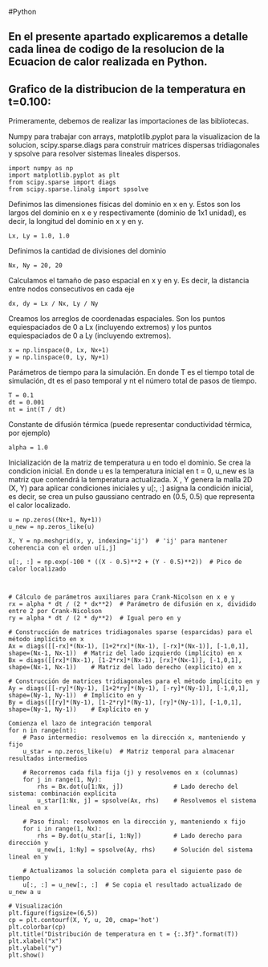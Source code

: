#Python

## En el presente apartado explicaremos a detalle cada linea de codigo de la resolucion de la Ecuacion de calor realizada en Python.

## Grafico de la distribucion de la temperatura en t=0.100:

Primeramente, debemos de realizar las importaciones de las bibliotecas. 

Numpy para trabajar con arrays, matplotlib.pyplot para la visualizacion de la solucion, scipy.sparse.diags para construir matrices dispersas tridiagonales y spsolve para resolver sistemas lineales dispersos. 

    import numpy as np
    import matplotlib.pyplot as plt
    from scipy.sparse import diags
    from scipy.sparse.linalg import spsolve

Definimos las dimensiones físicas del dominio en x en y.
Estos son los largos del dominio en x e y respectivamente (dominio de 1x1 unidad), es decir, la longitud del dominio en x y en y.

    Lx, Ly = 1.0, 1.0  
    
Definimos la cantidad de divisiones del dominio

    Nx, Ny = 20, 20  

Calculamos el tamaño de paso espacial en x y en y. Es decir, la distancia entre nodos consecutivos en cada eje

    dx, dy = Lx / Nx, Ly / Ny  
    
Creamos los arreglos de coordenadas espaciales. 
Son los puntos equiespaciados de 0 a Lx (incluyendo extremos) y los puntos equiespaciados de 0 a Ly (incluyendo extremos). 

    x = np.linspace(0, Lx, Nx+1) 
    y = np.linspace(0, Ly, Ny+1)  
    
Parámetros de tiempo para la simulación. En donde T es el tiempo total de simulación, dt es el paso temporal y nt el número total de pasos de tiempo.

    T = 0.1     
    dt = 0.001  
    nt = int(T / dt)  

Constante de difusión térmica (puede representar conductividad térmica, por ejemplo)

    alpha = 1.0
    
Inicialización de la matriz de temperatura u en todo el dominio. Se crea la condicion inicial. 
En donde u es la temperatura inicial en t = 0, u_new es la matriz que contendrá la temperatura actualizada.
X , Y genera la malla 2D (X, Y) para aplicar condiciones iniciales y u[:, :] asigna la condición inicial, es decir, se crea un pulso gaussiano centrado en (0.5, 0.5) que representa el calor localizado. 

    u = np.zeros((Nx+1, Ny+1))       
    u_new = np.zeros_like(u)         
    
    X, Y = np.meshgrid(x, y, indexing='ij')  # 'ij' para mantener coherencia con el orden u[i,j]
    
    u[:, :] = np.exp(-100 * ((X - 0.5)**2 + (Y - 0.5)**2))  # Pico de calor localizado

    
    
    # Cálculo de parámetros auxiliares para Crank-Nicolson en x e y
    rx = alpha * dt / (2 * dx**2)  # Parámetro de difusión en x, dividido entre 2 por Crank-Nicolson
    ry = alpha * dt / (2 * dy**2)  # Igual pero en y
    
    # Construcción de matrices tridiagonales sparse (esparcidas) para el método implícito en x
    Ax = diags([[-rx]*(Nx-1), [1+2*rx]*(Nx-1), [-rx]*(Nx-1)], [-1,0,1], shape=(Nx-1, Nx-1))  # Matriz del lado izquierdo (implícito) en x
    Bx = diags([[rx]*(Nx-1), [1-2*rx]*(Nx-1), [rx]*(Nx-1)], [-1,0,1], shape=(Nx-1, Nx-1))    # Matriz del lado derecho (explícito) en x

    # Construcción de matrices tridiagonales para el método implícito en y
    Ay = diags([[-ry]*(Ny-1), [1+2*ry]*(Ny-1), [-ry]*(Ny-1)], [-1,0,1], shape=(Ny-1, Ny-1))  # Implícito en y
    By = diags([[ry]*(Ny-1), [1-2*ry]*(Ny-1), [ry]*(Ny-1)], [-1,0,1], shape=(Ny-1, Ny-1))    # Explícito en y
    
    Comienza el lazo de integración temporal
    for n in range(nt):
        # Paso intermedio: resolvemos en la dirección x, manteniendo y fijo
        u_star = np.zeros_like(u)  # Matriz temporal para almacenar resultados intermedios
    
        # Recorremos cada fila fija (j) y resolvemos en x (columnas)
        for j in range(1, Ny):
            rhs = Bx.dot(u[1:Nx, j])              # Lado derecho del sistema: combinación explícita
            u_star[1:Nx, j] = spsolve(Ax, rhs)    # Resolvemos el sistema lineal en x
    
        # Paso final: resolvemos en la dirección y, manteniendo x fijo
        for i in range(1, Nx):
            rhs = By.dot(u_star[i, 1:Ny])         # Lado derecho para dirección y
            u_new[i, 1:Ny] = spsolve(Ay, rhs)     # Solución del sistema lineal en y
    
        # Actualizamos la solución completa para el siguiente paso de tiempo
        u[:, :] = u_new[:, :]  # Se copia el resultado actualizado de u_new a u

    # Visualización
    plt.figure(figsize=(6,5))
    cp = plt.contourf(X, Y, u, 20, cmap='hot')
    plt.colorbar(cp)
    plt.title("Distribución de temperatura en t = {:.3f}".format(T))
    plt.xlabel("x")
    plt.ylabel("y")
    plt.show()
